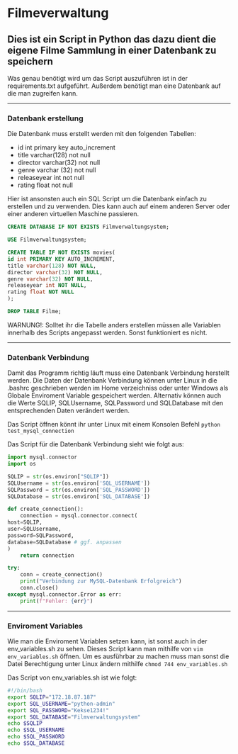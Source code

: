# Filmeverwaltung
## Dies ist ein Script in Python das dazu dient die eigene Filme Sammlung in einer Datenbank zu speichern

Was genau benötigt wird um das Script auszuführen ist in der requirements.txt aufgeführt.
Außerdem benötigt man eine Datenbank auf die man zugreifen kann.
____

### Datenbank erstellung

Die Datenbank muss erstellt werden mit den folgenden Tabellen:
* id int primary key auto_increment
* title varchar(128) not null
* director varchar(32) not null
* genre varchar (32) not null
* releaseyear int not null
* rating float not null

Hier ist ansonsten auch ein SQL Script um die Datenbank einfach zu erstellen und zu verwenden. Dies kann auch auf einem anderen Server oder einer anderen virtuellen Maschine passieren.
```sql
CREATE DATABASE IF NOT EXISTS Filmverwaltungsystem;

USE Filmverwaltungsystem;

CREATE TABLE IF NOT EXISTS movies(
id int PRIMARY KEY AUTO_INCREMENT,
title varchar(128) NOT NULL,
director varchar(32) NOT NULL,
genre varchar(32) NOT NULL,
releaseyear int NOT NULL,
rating float NOT NULL
);

DROP TABLE Filme;
```
WARNUNG!: Solltet ihr die Tabelle anders erstellen müssen alle Variablen innerhalb des Scripts angepasst werden. Sonst funktioniert es nicht.

____

### Datenbank Verbindung

Damit das Programm richtig läuft muss eine Datenbank Verbindung herstellt werden. Die Daten der Datenbank Verbindung können unter Linux in die .bashrc geschrieben werden im Home verzeichniss oder unter Windows als Globale Enviroment Variable gespeichert werden.
Alternativ können auch die Werte SQLIP, SQLUsername, SQLPassword und SQLDatabase mit den entsprechenden Daten verändert werden.

Das Script öffnen könnt ihr unter Linux mit einem Konsolen Befehl ```python test_mysql_connection```

Das Script für die Datenbank Verbindung sieht wie folgt aus:
```python
import mysql.connector
import os

SQLIP = str(os.environ["SQLIP"])
SQLUsername = str(os.environ['SQL_USERNAME'])
SQLPassword = str(os.environ['SQL_PASSWORD'])
SQLDatabase = str(os.environ['SQL_DATABASE'])

def create_connection():
    connection = mysql.connector.connect(
host=SQLIP,
user=SQLUsername,
password=SQLPassword,
database=SQLDatabase # ggf. anpassen
)
    return connection

try:
    conn = create_connection()
    print("Verbindung zur MySQL-Datenbank Erfolgreich")
    conn.close()
except mysql.connector.Error as err:
    print(f"Fehler: {err}")
```
____

### Enviroment Variables

Wie man die Enviroment Variablen setzen kann, ist sonst auch in der env_variables.sh zu sehen.
Dieses Script kann man mithilfe von ```vim env_variables.sh``` öffnen.
Um es ausführbar zu machen muss man sonst die Datei Berechtigung unter Linux ändern mithilfe ```chmod 744 env_variables.sh```

Das Script von env_variables.sh ist wie folgt:
```bash
#!/bin/bash
export SQLIP="172.18.87.187"
export SQL_USERNAME="python-admin"
export SQL_PASSWORD="Kekse1234!"
export SQL_DATABASE="Filmverwaltungsystem"
echo $SQLIP
echo $SQL_USERNAME
echo $SQL_PASSWORD
echo $SQL_DATABASE
```
